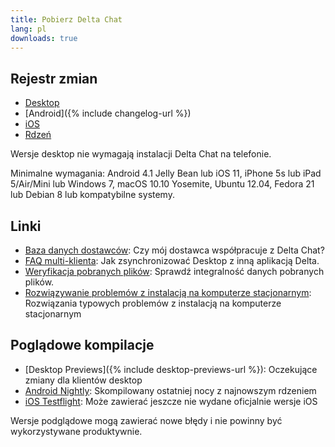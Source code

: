 ```yaml
---
title: Pobierz Delta Chat
lang: pl
downloads: true
---
```


## Rejestr zmian

* [Desktop](https://github.com/deltachat/deltachat-desktop/blob/master/CHANGELOG.md)
* [Android]({% include changelog-url %})
* [iOS](https://github.com/deltachat/deltachat-ios/blob/master/CHANGELOG.md)
* [Rdzeń](https://github.com/deltachat/deltachat-core-rust/blob/master/CHANGELOG.md)

Wersje desktop nie wymagają instalacji Delta Chat na telefonie.

Minimalne wymagania:
Android 4.1 Jelly Bean
lub iOS 11, iPhone 5s lub iPad 5/Air/Mini
lub Windows 7, macOS 10.10 Yosemite, Ubuntu 12.04, Fedora 21 lub Debian 8
lub kompatybilne systemy.

## Linki

* [Baza danych dostawców](https://providers.delta.chat/): Czy mój dostawca współpracuje z Delta Chat?
* [FAQ multi-klienta](help#multiclient): Jak zsynchronizować Desktop z inną aplikacją Delta. 
* [Weryfikacja pobranych plików](verify-downloads): Sprawdź integralność danych pobranych plików.
* [Rozwiązywanie problemów z instalacją na komputerze stacjonarnym](https://github.com/deltachat/deltachat-desktop/blob/master/docs/TROUBLESHOOTING.md): Rozwiązania typowych problemów z instalacją na komputerze stacjonarnym 

## Poglądowe kompilacje

* [Desktop Previews]({% include desktop-previews-url %}): Oczekujące zmiany dla klientów desktop
* [Android Nightly](https://download.delta.chat/android/nightly/): Skompilowany ostatniej nocy z najnowszym rdzeniem
* [iOS Testflight](https://testflight.apple.com/join/uEMc1NxS): Może zawierać jeszcze nie wydane oficjalnie wersje iOS

Wersje podglądowe mogą zawierać nowe błędy i nie powinny być wykorzystywane produktywnie.